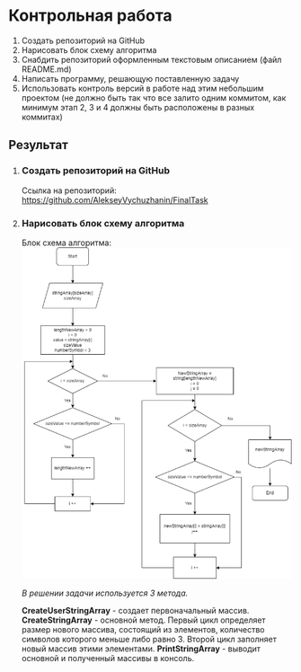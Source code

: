# Контрольная работа
1. Создать репозиторий на GitHub
2. Нарисовать блок схему алгоритма
3. Снабдить репозиторий оформленным текстовым описанием (файл README.md)
4. Написать программу, решающую поставленную задачу
5. Использовать контроль версий в работе над этим небольшим проектом (не должно быть так что все залито одним коммитом, как минимум этап 2, 3 и 4 должны быть расположены в разных коммитах)

## Результат

1. ### Создать репозиторий на GitHub

    Ссылка на репозиторий: https://github.com/AlekseyVychuzhanin/FinalTask

2. ### Нарисовать блок схему алгоритма

    Блок схема алгоритма: ![BlockDiagram](BlockDiagram.png)

    *В решении задачи используется 3 метода.*

    **CreateUserStringArray** - создает первоначальный массив.
    **CreateStringArray** - основной метод. Первый цикл определяет размер нового массива, состоящий из элементов, количество символов которого меньше либо равно 3. Второй цикл заполняет новый массив этими элементами.
    **PrintStringArray** - выводит основной и полученный массивы в консоль.

